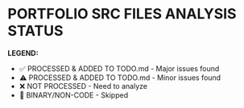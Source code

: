# PORTFOLIO SRC FILES ANALYSIS STATUS

**LEGEND:**
- ✅ PROCESSED & ADDED TO TODO.md - Major issues found
- ⚠️  PROCESSED & ADDED TO TODO.md - Minor issues found  
- ❌ NOT PROCESSED - Need to analyze
- 📁 BINARY/NON-CODE - Skipped
